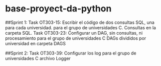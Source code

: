 # base-proyect-da-python
##Sprint 1:
Task OT303-15: Escribir el código de dos consultas SQL, una para cada universidad. para el grupo de universidades C.
Consultas en la carpeta SQL.
Task OT303-23: Configurar un DAG, sin consultas, ni procesamiento para el grupo de universidades C
DAGs divididos por universidad en carpeta DAGS

##Sprint 2:
Task OT303-39: Configurar los log para el grupo de universidades C
archivo Logger
